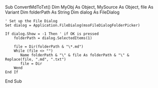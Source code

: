 Sub ConvertMdToTxt()
    Dim MyObj As Object, MySource As Object, file As Variant
    Dim folderPath As String
    Dim dialog As FileDialog

    ' Set up the File Dialog
    Set dialog = Application.FileDialog(msoFileDialogFolderPicker)

    If dialog.Show = -1 Then ' if OK is pressed
        folderPath = dialog.SelectedItems(1)

        file = Dir(folderPath & "\*.md")
        While (file <> "")
           Name folderPath & "\" & file As folderPath & "\" & Replace(file, ".md", ".txt")
           file = Dir
        Wend
    End If
End Sub